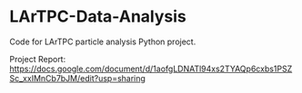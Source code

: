 # LArTPC-Data-Analysis
Code for LArTPC particle analysis Python project.

Project Report: https://docs.google.com/document/d/1aofgLDNATl94xs2TYAQp6cxbs1PSZSc_xxIMnCb7bJM/edit?usp=sharing
